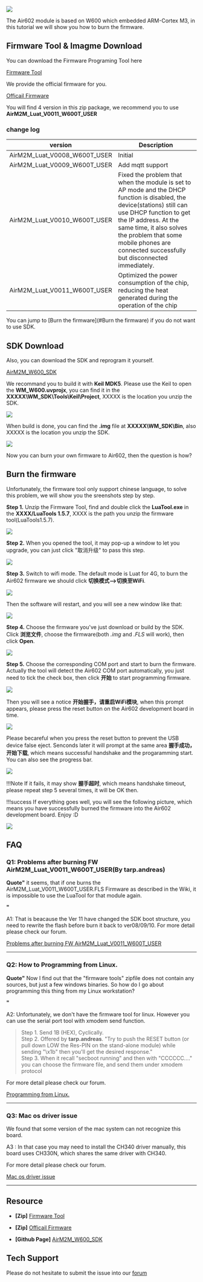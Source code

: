 


![](https://github.com/SeeedDocument/Air602_WiFi_Module/raw/master/img/main.jpg)


The Air602 module is based on W600 which embedded ARM-Cortex M3, in this tutorial we will show you how to burn the firmware.


## Firmware Tool & Imagme Download

You can download the Firmware Programing Tool here 

[Firmware Tool](https://v2.fangcloud.com/share/f348cba5a0e3899fd97c57b9f2)


We provide the official firmware for you.

[Officail Firmware](https://github.com/SeeedDocument/Air602_WiFi_Module/raw/master/res/Air602_img.zip)

You will find 4 version in this zip package, we recommend you to use **AirM2M_Luat_V0011_W600T_USER**

### change log

|version|Description|
|--|--|
|AirM2M_Luat_V0008_W600T_USER|Initial|
|AirM2M_Luat_V0009_W600T_USER|Add mqtt support|
|AirM2M_Luat_V0010_W600T_USER|Fixed the problem that when the module is set to AP mode and the DHCP function is disabled, the device(stations) still can use DHCP function to get the IP address. At the same time, it also solves the problem that some mobile phones are connected successfully but disconnected immediately.|
|AirM2M_Luat_V0011_W600T_USER|Optimized the power consumption of the chip, reducing the heat generated during the operation of the chip|


You can jump to [Burn the firmware](#Burn the firmware) if you do not want to use SDK.

## SDK Download

Also, you can download the SDK and reprogram it yourself. 

[AirM2M_W600_SDK](https://github.com/openLuat/Luat_WiFi_WM_W600)

We recommand you to build it with **Keil MDK5**. Please use the Keil to open the **WM_W600.uvprojx**, you can find it in the **XXXXX\WM_SDK\Tools\Keil\Project**, XXXXX is the location you unzip the SDK.

![](https://github.com/SeeedDocument/Air602_WiFi_Module/raw/master/img/KEIL_path.jpg)


When build is done, you can find the **.img** file at **XXXXX\WM_SDK\Bin**, also XXXXX is the location you unzip the SDK.

![](https://github.com/SeeedDocument/Air602_WiFi_Module/raw/master/img/KEIL_path_1.jpg)

Now you can burn your own firmware to Air602, then the question is how?

## Burn the firmware

Unfortunately, the firmware tool only support chinese language, to solve this problem, we will show you the sreenshots step by step. 

**Step 1.** Unzip the Firmware Tool, find and double click the **LuaTool.exe** in the **XXXX/LuaTools 1.5.7**, XXXX is the path you unzip the firmware tool(LuaTools1.5.7).

![](https://github.com/SeeedDocument/Air602_WiFi_Module/raw/master/img/Luat_path_1.jpg)

**Step 2.** When you opened the tool, it may pop-up a window to let you upgrade, you can just click "取消升级" to pass this step.

![](https://github.com/SeeedDocument/Air602_WiFi_Module/raw/master/img/Tool_1.jpg)


**Step 3.** Switch to wifi mode. The default mode is Luat for 4G, to burn the Air602 firmware we should click **切换模式-->切换至WiFi**. 

![](https://github.com/SeeedDocument/Air602_WiFi_Module/raw/master/img/Tool_2.jpg)

Then the software will restart, and you will see a new window like that:

![](https://github.com/SeeedDocument/Air602_WiFi_Module/raw/master/img/Tool_3.jpg)

**Step 4.** Choose the firmware you've just download or build by the SDK. Click **浏览文件**, choose the firmware(both *.img* and *.FLS* will work), then click **Open**.

![](https://github.com/SeeedDocument/Air602_WiFi_Module/raw/master/img/Tool_4.jpg)

**Step 5.** Choose the corresponding COM port and start to burn the firmware. Actually the tool will detect the Air602 COM port automatically, you just need to tick the check box, then click **开始** to start programming firmware.

![](https://github.com/SeeedDocument/Air602_WiFi_Module/raw/master/img/Tool_5.jpg)

Then you will see a notice **开始握手，请重启WiFi模块**, when this prompt appears, please press the reset button on the Air602 development board in time. 

![](https://github.com/SeeedDocument/Air602_WiFi_Module/raw/master/img/Tool_6.jpg)

Please becareful when you press the reset button to prevent the USB device false eject. Senconds later it will prompt at the same area **握手成功，开始下载**, which means successful handshake and the progaramming start. You can also see the progress bar.

![](https://github.com/SeeedDocument/Air602_WiFi_Module/raw/master/img/Tool_7.jpg)


!!!Note
        If it fails, it may show **握手超时**, which means handshake timeout, please repeat step 5 several times, it will be OK then.


!!!success
        If everything goes well, you will see the following picture, which means you have successfully burned the firmware into the Air602 development board. Enjoy :D
    
![](https://github.com/SeeedDocument/Air602_WiFi_Module/raw/master/img/Tool_8.jpg)



## FAQ

### Q1: Problems after burning FW AirM2M_Luat_V0011_W600T_USER(By tarp.andreas)

**Quote"**
it seems, that if one burns the AirM2M_Luat_V0011_W600T_USER.FLS Firmware as described in the Wiki, it is impossible to use the LuaTool
for that module again.

**"**

A1: That is beacause the Ver 11 have changed the SDK boot structure, you need to rewrite the flash before burn it back to ver08/09/10. For more detail please check
our forum.

[Problems after burning FW AirM2M_Luat_V0011_W600T_USER](https://forum.seeedstudio.com/viewtopic.php?f=106&t=8498&p=28790#p28790)

___
### Q2: How to Programming from Linux.

**Quote"**
Now I find out that the "firmware tools" zipfile does not contain any sources, but just a few windows binaries. So how do I go about programming this thing from my Linux workstation?

**"**

A2: Unfortunately, we don't have the firmware tool for linux. However you can use the serial port tool with xmodem send function.

>Step 1. Send 1B (HEX), Cyclically.  
>Step 2. Offered by **tarp.andreas**. "Try to push the RESET button (or pull down LOW the Res-PIN on the stand-alone module) while sending "\x1b" then you'll get the desired response."  
>Step 3. When it recall "secboot running" and then with "CCCCCC...." you can choose the firmware file, and send them under xmodem protocol 

For more detail please check our forum.  

[Programming from Linux.](https://forum.seeedstudio.com/viewtopic.php?f=106&t=8393&sid=acb3a9a37671cf031800ea6073adb854)

___

### Q3: Mac os driver issue

We found that some version of the mac system can not recognize this board.


A3 : In that case you may need to install the CH340 driver manually, this board uses CH330N, which shares the same driver with CH340.

For more detail please check our forum.  

[Mac os driver issue](https://forum.seeedstudio.com/viewtopic.php?f=106&t=8299&sid=acb3a9a37671cf031800ea6073adb854)

___


## Resource

- **[Zip]** [Firmware Tool](https://v2.fangcloud.com/share/f348cba5a0e3899fd97c57b9f2)

- **[Zip]** [Officail Firmware](https://github.com/SeeedDocument/Air602_WiFi_Module/raw/master/res/Air602_img.zip)

- **[Github Page]** [AirM2M_W600_SDK](https://github.com/openLuat/Luat_WiFi_WM_W600)


## Tech Support

Please do not hesitate to submit the issue into our [forum](https://forum.seeedstudio.com/)
